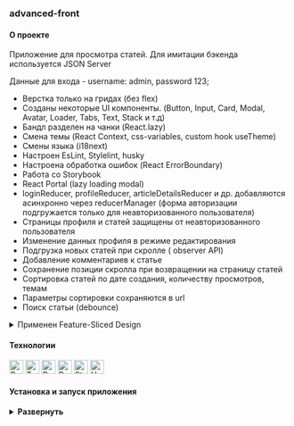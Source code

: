 ### advanced-front

#### О проекте

Приложение для просмотра статей. Для имитации бэкенда используется JSON Server

Данные для входа - username: admin, password 123;

- Верстка только на гридах (без flex)
- Созданы некоторые UI компоненты. (Button, Input, Card, Modal, Avatar, Loader, Tabs, Text, Stack и т.д)
- Бандл разделен на чанки (React.lazy)
- Смена темы (React Context, css-variables, custom hook useTheme)
- Смены языка (i18next)
- Настроен EsLint, Stylelint, husky
- Настроена обработка ошибок (React ErrorBoundary)
- Работа со Storybook
- React Portal (lazy loading modal)
- loginReducer, profileReducer, articleDetailsReducer и др. добавляются асинхронно через reducerManager (форма авторизации подгружается только для неавторизованного пользователя)
- Страницы профиля и cтатей защищены от неавторизованного пользователя
- Изменение данных профиля в режиме редактирования
- Подгрузка новых статей при скролле ( observer API)
- Добавление комментариев к статье
- Сохранение позиции скролла при возвращении на страницу статей
- Сортировка статей по дате создания, количеству просмотров, темам
- Параметры сортировки сохраняются в url
- Поиск статьи (debounce)

<details><summary>Применен Feature-Sliced Design</summary>
app - router, ErrorBoundary, ThemeProvider, StoreProvider, styles, types, App.tsx

pages - AboutPage, MainPage, NotFoundPage

widgets - Navbar, SideBar, ThemeSwitcher, LanguageSwitcher, PageLoader, PageError

feautures - AuthByUsername

entities - User

shared - assets, RouteConfig, Decorators, i18n, routeConfig, Loader, Button, Modal, Portal, AppLink, hooks, api

</details>

#### Технологии

<div>
  <img height='25px' src="https://img.shields.io/badge/React-20232A??style=plastic&logo=react&logoColor=61DAFB" alt="React.">
  <img height='25px' src="https://img.shields.io/badge/TypeScript-20232A??style=plastic&logo=typescript&logoColor=3178C6" alt="TypeScript.">
  <img height='25px' src="https://img.shields.io/badge/Redux Toolkit-20232A??style=plastic&logo=redux&logoColor=764ABC" alt="Redux.">
  <img height='25px' src="https://img.shields.io/badge/React Router v6-20232A??style=plastic&logo=reactrouter&logoColor=CA4245" alt="React Router.">
  <img height='25px' src="https://img.shields.io/badge/Storybook-20232A??style=plastic&logo=Storybook&logoColor=FF4785" alt="Storybook.">
  <img height='25px' src="https://img.shields.io/badge/Headless Ui-20232A??style=plastic&logo=headlessui&logoColor=66E3FF" alt="Headless Ui.">
</div>

#### Установка и запуск приложения

<details><summary><b>Развернуть</b></summary>

Клонировать репозиторий:

    git clone https://github.com/Mariyazakharova73/advanced-front.git

Установить зависимости:

    npm install

Запустить проект:

    npm start

</details>

<!-- преобразование svg  в реакт компонент
(в webpack это SVGR loader + declare module {})
import { ReactComponent as BrushIcon } from 'shared/assets/icons/brush.svg';
-->
